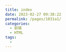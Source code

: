```yaml
---
title: index
date: 2023-02-27 09:38:22
permalink: /pages/1031a1/
categories:
  - 前端
  - HTML
tags:
  - 
---
```

